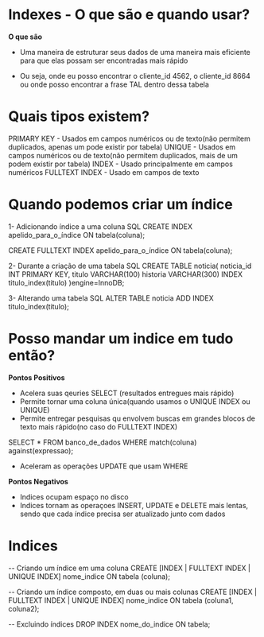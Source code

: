 # Indexes - O que são e quando usar?

**O que são**
- Uma maneira de estruturar seus dados de uma maneira mais eficiente para que elas possam ser encontradas mais rápido

- Ou seja, onde eu posso encontrar o cliente_id 4562, o cliente_id 8664 ou onde posso encontrar a frase TAL dentro dessa tabela

# Quais tipos existem?
PRIMARY KEY - Usados em campos numéricos ou de texto(não permitem duplicados, apenas um pode existir por tabela)
UNIQUE - Usados em campos numéricos ou de texto(não permitem duplicados, mais de um podem existir por tabela)
INDEX - Usado principalmente em campos numéricos
FULLTEXT INDEX - Usado em campos de texto

# Quando podemos criar um índice
1- Adicionando índice a uma coluna
SQL
CREATE INDEX apelido_para_o_índice ON tabela(coluna);

CREATE FULLTEXT INDEX apelido_para_o_índice ON tabela(coluna);

2- Durante a criação de uma tabela
SQL
CREATE TABLE noticia(
    noticia_id INT PRIMARY KEY,
    titulo VARCHAR(100)
    historia VARCHAR(300)
    INDEX titulo_index(titulo)
)engine=InnoDB;

3- Alterando uma tabela
SQL
ALTER TABLE noticia
ADD INDEX titulo_index(titulo);

# Posso mandar um indice em tudo então?

**Pontos Positivos**
- Acelera suas qeuries SELECT (resultados entregues mais rápido)
- Permite tornar uma coluna única(quando usamos o UNIQUE INDEX ou UNIQUE)
- Permite entregar pesquisas qu envolvem buscas em grandes blocos de texto mais rápido(no caso do FULLTEXT INDEX)

SELECT * FROM banco_de_dados
WHERE match(coluna) against(expressao);

- Aceleram as operações UPDATE que usam WHERE


**Pontos Negativos**
- Indices ocupam espaço no disco
- Indices tornam as operaçoes INSERT, UPDATE e DELETE mais lentas, sendo que cada índice precisa ser atualizado junto com dados


# Indices
-- Criando um índice em uma coluna
CREATE [INDEX | FULLTEXT INDEX | UNIQUE INDEX] nome_indice
ON tabela (coluna);

-- Criando um índice composto, em duas ou mais colunas
CREATE [INDEX | FULLTEXT INDEX | UNIQUE INDEX] nome_indice
ON tabela (coluna1, coluna2);

-- Excluindo índices
DROP INDEX nome_do_indice ON tabela;

